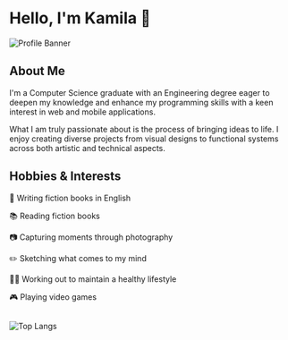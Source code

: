 # Hello, I'm Kamila 🐾
![Profile Banner](banner.jpg)

## About Me
I'm a Computer Science graduate with an Engineering degree eager to deepen my knowledge and enhance my programming skills with a keen interest in web and mobile applications.

What I am truly passionate about is the process of bringing ideas to life. I enjoy creating diverse projects from visual designs to functional systems across both artistic and technical aspects.

## Hobbies & Interests

📝 Writing fiction books in English

📚 Reading fiction books

📷 Capturing moments through photography

✏️ Sketching what comes to my mind

🤸‍♂️ Working out to maintain a healthy lifestyle

🎮 Playing video games

##

![Top Langs](https://github-readme-stats.vercel.app/api/top-langs/?username=KamilaWlodarska&layout=compact&theme=radical)
